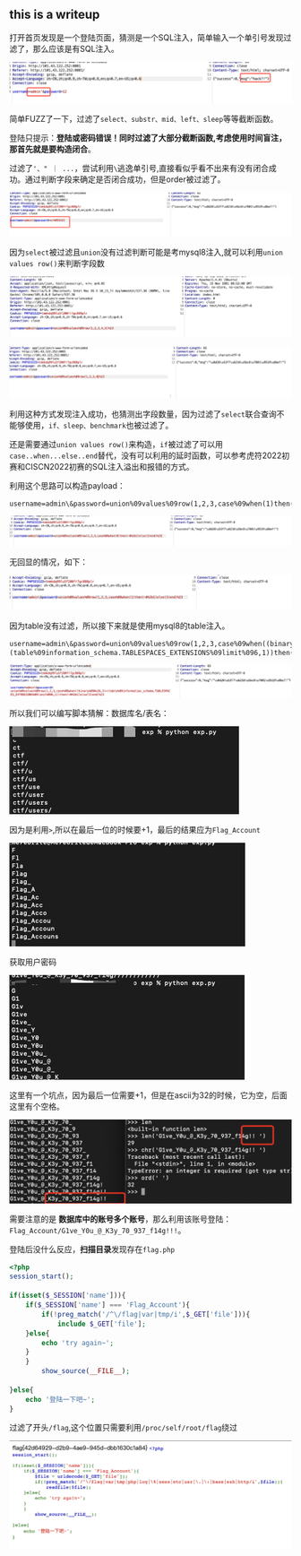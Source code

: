 ## this is a writeup

打开首页发现是一个登陆页面，猜测是一个SQL注入，简单输入一个单引号发现过滤了，那么应该是有SQL注入。

![image-20220913011303773](assets/image-20220913011303773.png)

简单FUZZ了一下，过滤了`select、substr、mid、left、sleep`等等截断函数。

登陆只提示：**登陆或密码错误！**同时过滤了大部分截断函数,考虑使用时间盲注，那首先就是要**构造闭合**。

过滤了`'、" ｜ ...`，尝试利用`\`逃逸单引号,直接看似乎看不出来有没有闭合成功。通过判断字段来确定是否闭合成功，但是order被过滤了。

![image-20220913012952110](assets/image-20220913012952110.png)

因为`select`被过滤且`union`没有过滤判断可能是考mysql8注入,就可以利用`union values row()`来判断字段数

![image-20220913013410659](assets/image-20220913013410659.png)

![image-20220913013348776](assets/image-20220913013348776.png)

利用这种方式发现注入成功，也猜测出字段数量，因为过滤了`select`联合查询不能够使用，`if、sleep、benchmark`也被过滤了。

还是需要通过`union values row()`来构造，`if`被过滤了可以用`case..when...else..end`替代，没有可以利用的延时函数，可以参考虎符2022初赛和CISCN2022初赛的SQL注入溢出和报错的方式。

利用这个思路可以构造payload：

```
username=admin\&password=union%09values%09row(1,2,3,case%09when(1)then(~0%2b1)else(3)end)%23
```

![image-20220913023437895](assets/image-20220913023437895.png)

无回显的情况，如下：

![image-20220913023451254](assets/image-20220913023451254.png)

因为table没有过滤，所以接下来就是使用mysql8的table注入。

```
username=admin\&password=union%09values%09row(1,2,3,case%09when((binary%090x26,2)>(table%09information_schema.TABLESPACES_EXTENSIONS%09limit%096,1))then(~0%2b1)else(3)end)%23
```

![image-20220913023604833](assets/image-20220913023604833.png)

所以我们可以编写脚本猜解：数据库名/表名：



![image-20220913014923748](assets/image-20220913014923748.png)

因为是利用`>`,所以在最后一位的时候要+1，最后的结果应为`Flag_Account`

![image-20220913021609455](assets/image-20220913021609455.png)

获取用户密码

![image-20220913023751718](assets/image-20220913023751718.png)

这里有一个坑点，因为最后一位需要+1，但是在ascii为32的时候，它为空，后面这里有个空格。

![image-20220914224427079](assets/image-20220914224427079.png)

需要注意的是 **数据库中的账号多个账号**，那么利用该账号登陆： `Flag_Account/G1ve_Y0u_@_K3y_70_937_f14g!!!`。

登陆后没什么反应，**扫描目录**发现存在`flag.php`

```php
<?php
session_start();

if(isset($_SESSION['name'])){
    if($_SESSION['name'] === 'Flag_Account'){
        if(!preg_match('/^\/flag|var|tmp/i',$_GET['file'])){
            include $_GET['file'];
    }else{
        echo 'try again~';
    }
    }
        show_source(__FILE__);
    
}else{
    echo '登陆一下吧~';
}
```

过滤了开头`/flag`,这个位置只需要利用`/proc/self/root/flag`绕过

![image-20220914223636302](assets/image-20220914223636302.png)









